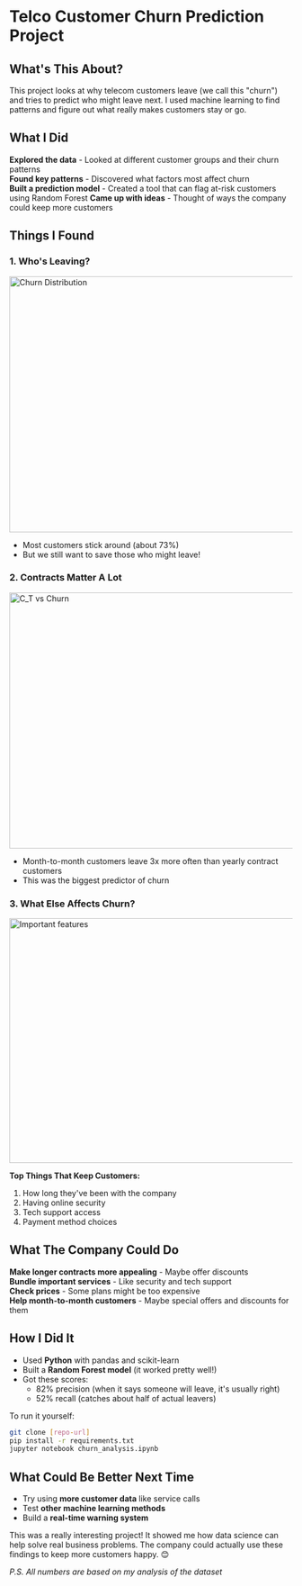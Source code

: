 # **Telco Customer Churn Prediction Project**

## **What's This About?**
This project looks at why telecom customers leave (we call this "churn") and tries to predict who might leave next. I used machine learning to find patterns and figure out what really makes customers stay or go.


## **What I Did**
**Explored the data** - Looked at different customer groups and their churn patterns  
**Found key patterns** - Discovered what factors most affect churn  
**Built a prediction model** - Created a tool that can flag at-risk customers using Random Forest 
**Came up with ideas** - Thought of ways the company could keep more customers  


## **Things I Found**

### **1. Who's Leaving?**
 <img width="580" height="455" alt="Churn Distribution" src="https://github.com/user-attachments/assets/0c182cdd-11a7-4cf1-92fe-040766c86f8e" />

- Most customers stick around (about 73%)  
- But we still want to save those who might leave!  

### **2. Contracts Matter A Lot**
<img width="580" height="455" alt="C_T vs Churn" src="https://github.com/user-attachments/assets/5e9990d0-80e3-4cfe-920e-5bbae94074e8" />

- Month-to-month customers leave 3x more often than yearly contract customers  
- This was the biggest predictor of churn  

### **3. What Else Affects Churn?**
<img width="638" height="435" alt="Important features" src="https://github.com/user-attachments/assets/e9e79854-8b60-42f1-a796-48a630effd3b" />

**Top Things That Keep Customers:**  
1. How long they've been with the company  
2. Having online security  
3. Tech support access  
4. Payment method choices  


## **What The Company Could Do**
**Make longer contracts more appealing** - Maybe offer discounts  
**Bundle important services** - Like security and tech support  
**Check prices** - Some plans might be too expensive  
**Help month-to-month customers** - Maybe special offers and discounts for them  


## **How I Did It**
- Used **Python** with pandas and scikit-learn  
- Built a **Random Forest model** (it worked pretty well!)  
- Got these scores:  
  - 82% precision (when it says someone will leave, it's usually right)  
  - 52% recall (catches about half of actual leavers)  

To run it yourself:
```bash
git clone [repo-url]
pip install -r requirements.txt
jupyter notebook churn_analysis.ipynb
```

## **What Could Be Better Next Time**
- Try using **more customer data** like service calls  
- Test **other machine learning methods**  
- Build a **real-time warning system**  


This was a really interesting project! It showed me how data science can help solve real business problems. The company could actually use these findings to keep more customers happy. 😊

*P.S. All numbers are based on my analysis of the dataset*
